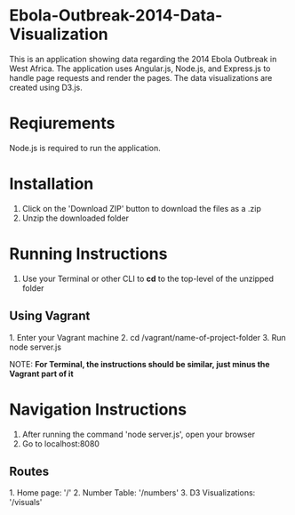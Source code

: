 # Ebola-Outbreak-2014-Data-Visualization

This is an application showing data regarding the 2014 Ebola Outbreak in West Africa. 
The application uses Angular.js, Node.js, and Express.js to handle page requests and render the pages.
The data visualizations are created using D3.js.

# Reqiurements

Node.js is required to run the application.

# Installation

1. Click on the 'Download ZIP' button to download the files as a .zip
2. Unzip the downloaded folder

# Running Instructions
1. Use your Terminal or other CLI to **cd** to the top-level of the unzipped folder
<h2>Using Vagrant</h2>
    1. Enter your Vagrant machine
    2. cd /vagrant/name-of-project-folder
    3. Run node server.js
  
NOTE: **For Terminal, the instructions should be similar, just minus the Vagrant part of it**

# Navigation Instructions
1. After running the command 'node server.js', open your browser
2. Go to localhost:8080
<h2>Routes</h2>
  1. Home page: '/'
  2. Number Table: '/numbers'
  3. D3 Visualizations: '/visuals'
